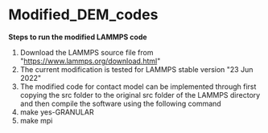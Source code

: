 # Modified_DEM_codes

**Steps to run the modified LAMMPS code**
1. Download the LAMMPS source file from "https://www.lammps.org/download.html"
2. The current modification is tested for LAMMPS stable version "23 Jun 2022"
3. The modified code for contact model can be implemented through first copying the src folder to the original src folder of the LAMMPS directory and then compile the software using the following command 
4. make yes-GRANULAR
5. make mpi
